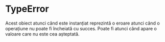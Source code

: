 # TypeError

Acest obiect atunci când este instanțiat reprezintă o eroare atunci când o operațiune nu poate fi încheiată cu succes. Poate fi atunci când apare o valoare care nu este cea așteptată. 
